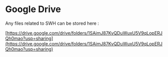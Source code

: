 # Google Drive

Any files related to SWH can be stored here :

[https://drive.google.com/drive/folders/1SAimJ87KvQDuWuxU5V9qLopERJQh0mao?usp=sharing](https://drive.google.com/drive/folders/1SAimJ87KvQDuWuxU5V9qLopERJQh0mao?usp=sharing)